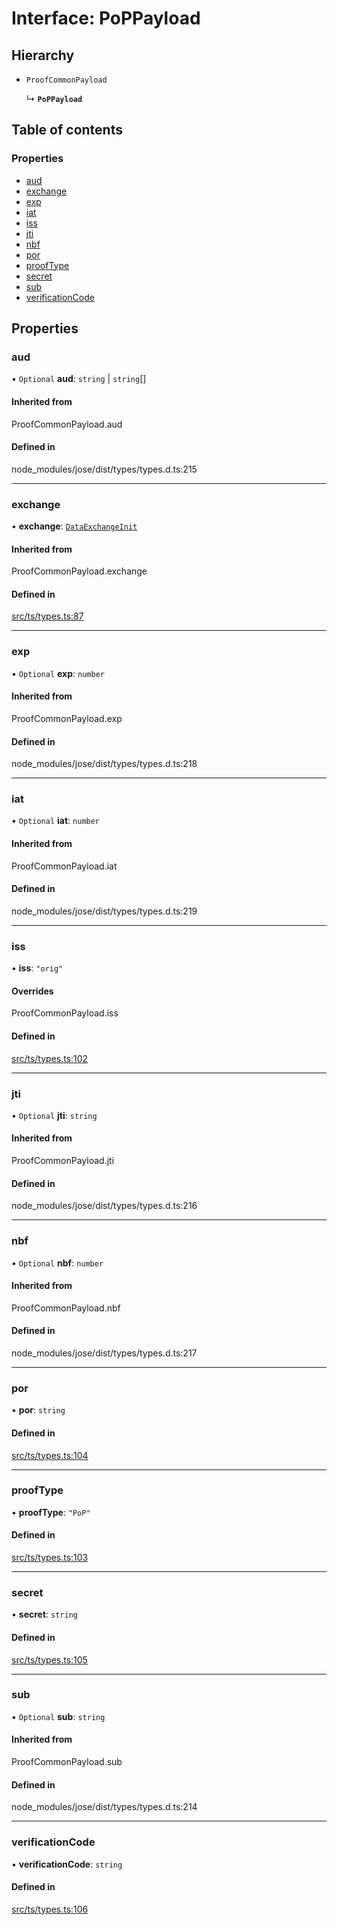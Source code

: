 # Interface: PoPPayload

## Hierarchy

- `ProofCommonPayload`

  ↳ **`PoPPayload`**

## Table of contents

### Properties

- [aud](PoPPayload.md#aud)
- [exchange](PoPPayload.md#exchange)
- [exp](PoPPayload.md#exp)
- [iat](PoPPayload.md#iat)
- [iss](PoPPayload.md#iss)
- [jti](PoPPayload.md#jti)
- [nbf](PoPPayload.md#nbf)
- [por](PoPPayload.md#por)
- [proofType](PoPPayload.md#prooftype)
- [secret](PoPPayload.md#secret)
- [sub](PoPPayload.md#sub)
- [verificationCode](PoPPayload.md#verificationcode)

## Properties

### aud

• `Optional` **aud**: `string` \| `string`[]

#### Inherited from

ProofCommonPayload.aud

#### Defined in

node_modules/jose/dist/types/types.d.ts:215

___

### exchange

• **exchange**: [`DataExchangeInit`](DataExchangeInit.md)

#### Inherited from

ProofCommonPayload.exchange

#### Defined in

[src/ts/types.ts:87](https://gitlab.com/i3-market/code/wp3/t3.2/conflict-resolution/non-repudiation-protocol/-/blob/b9ca89b/src/ts/types.ts#L87)

___

### exp

• `Optional` **exp**: `number`

#### Inherited from

ProofCommonPayload.exp

#### Defined in

node_modules/jose/dist/types/types.d.ts:218

___

### iat

• `Optional` **iat**: `number`

#### Inherited from

ProofCommonPayload.iat

#### Defined in

node_modules/jose/dist/types/types.d.ts:219

___

### iss

• **iss**: ``"orig"``

#### Overrides

ProofCommonPayload.iss

#### Defined in

[src/ts/types.ts:102](https://gitlab.com/i3-market/code/wp3/t3.2/conflict-resolution/non-repudiation-protocol/-/blob/b9ca89b/src/ts/types.ts#L102)

___

### jti

• `Optional` **jti**: `string`

#### Inherited from

ProofCommonPayload.jti

#### Defined in

node_modules/jose/dist/types/types.d.ts:216

___

### nbf

• `Optional` **nbf**: `number`

#### Inherited from

ProofCommonPayload.nbf

#### Defined in

node_modules/jose/dist/types/types.d.ts:217

___

### por

• **por**: `string`

#### Defined in

[src/ts/types.ts:104](https://gitlab.com/i3-market/code/wp3/t3.2/conflict-resolution/non-repudiation-protocol/-/blob/b9ca89b/src/ts/types.ts#L104)

___

### proofType

• **proofType**: ``"PoP"``

#### Defined in

[src/ts/types.ts:103](https://gitlab.com/i3-market/code/wp3/t3.2/conflict-resolution/non-repudiation-protocol/-/blob/b9ca89b/src/ts/types.ts#L103)

___

### secret

• **secret**: `string`

#### Defined in

[src/ts/types.ts:105](https://gitlab.com/i3-market/code/wp3/t3.2/conflict-resolution/non-repudiation-protocol/-/blob/b9ca89b/src/ts/types.ts#L105)

___

### sub

• `Optional` **sub**: `string`

#### Inherited from

ProofCommonPayload.sub

#### Defined in

node_modules/jose/dist/types/types.d.ts:214

___

### verificationCode

• **verificationCode**: `string`

#### Defined in

[src/ts/types.ts:106](https://gitlab.com/i3-market/code/wp3/t3.2/conflict-resolution/non-repudiation-protocol/-/blob/b9ca89b/src/ts/types.ts#L106)
